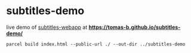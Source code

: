 # subtitles-demo
live demo of [subtitles-webapp](https://github.com/tomas-b/subtitles-webapp) at **https://tomas-b.github.io/subtitles-demo/**

`parcel build index.html --public-url ./ --out-dir ../subtitles-demo`
